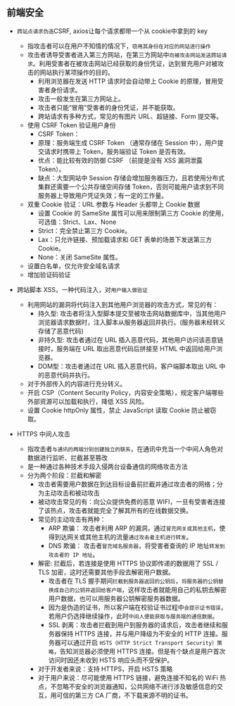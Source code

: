 ## 前端安全

+ `跨站点请求伪造`CSRF, axios让每个请求都带一个从 cookie中拿到的 key
  + 指攻击者可以在用户不知情的情况下，`窃用其身份在对应的网站进行操作`
  + 攻击者诱导受害者进入第三方网站，在第三方网站中`向被攻击网站发送跨站请求`。利用受害者在被攻击网站已经获取的身份凭证，达到冒充用户对被攻击的网站执行某项操作的目的。
    + 利用浏览器在发送 HTTP 请求时会自动带上 Cookie 的原理，冒用受害者身份请求。
    + 攻击一般发生在第三方网站上。
    + 攻击者只能“冒用”受害者的身份凭证，并不能获取。
    + 跨站请求有多种方式，常见的有图片 URL、超链接、Form 提交等。
  + 使用 CSRF Token 验证用户身份
    + CSRF Token：
    + 原理：服务端生成 CSRF Token （通常存储在 Session 中），用户提交请求时携带上 Token，服务端验证 Token 是否有效。
    + 优点：能比较有效的防御 CSRF （前提是没有 XSS 漏洞泄露 Token）。
    + 缺点：大型网站中 Session 存储会增加服务器压力，且若使用分布式集群还需要一个公共存储空间存储 Token，否则可能用户请求到不同服务器上导致用户凭证失效；有一定的工作量。
  + 双重 Cookie 验证：URL 参数与 Header 头都带上 Cookie 数据
    + 设置 Cookie 的 SameSite 属性可以用来限制第三方 Cookie 的使用，可选值：Strict、Lax、None
    + Strict：完全禁止第三方 Cookie。
    + Lax：只允许链接、预加载请求和 GET 表单的场景下发送第三方 Cookie。
    + None：关闭 SameSite 属性。
  + 设置白名单，仅允许安全域名请求
  + 增加验证码验证


+ 跨站脚本 XSS，一种代码注入，对`用户输入做验证`
  + 利用网站的漏洞将代码注入到其他用户浏览器的攻击方式，常见的有：
    + 持久型: 攻击者将注入型脚本提交至被攻击网站数据库中，当其他用户浏览器请求数据时，注入脚本从服务器返回并执行。(服务器未经转义存储了恶意代码)
    + 非持久型: 攻击者通过在 URL 插入恶意代码，其他用户访问该恶意链接时，服务端在 URL 取出恶意代码后拼接至 HTML 中返回给用户浏览器。
    + DOM型：攻击者通过在 URL 插入恶意代码，客户端脚本取出 URL 中的恶意代码并执行。
  + 对于外部传入的内容进行充分转义。
  + 开启 CSP（Content Security Policy，内容安全策略），规定客户端哪些外部资源可以加载和执行，降低 XSS 风险。
  + 设置 Cookie httpOnly 属性，禁止 JavaScript 读取 Cookie 防止被窃取。


+ HTTPS 中间人攻击
  + 指攻击者`与通讯的两端分别创建独立的联系`，在通讯中充当一个中间人角色对数据进行监听、拦截甚至篡改
  + 是一种通过各种技术手段入侵两台设备通信的网络攻击方法
  + 分为两个阶段：拦截和解密
    + 攻击者需要用户数据在到达目标设备前拦截并通过攻击者的网络；分为主动攻击和被动攻击
    + 被动攻击常见的有：向公众提供免费的恶意 WIFI，一旦有受害者连接了该热点，攻击者就能完全了解其所有的在线数据交换。
    + 常见的主动攻击有两种：
      + ARP 欺骗： 攻击者利用 ARP 的漏洞，通过`冒充网关或其他主机`，使得到达网关或其他主机的流量`通过攻击者主机进行转发`。
      + DNS 欺骗： 攻击者`冒充域名服务器`，将受害者查询的 IP 地址`转发到攻击者的 IP 地址`。
    + 解密​: 拦截后，若连接是使用 HTTPS 协议即传递的数据用了 SSL / TLS 加密，这时还需要其他手段去解密用户数据。
      + 攻击者在 TLS 握手期间`拦截到服务器返回的公钥后`，`将服务器的公钥替换成自己的公钥并返回给客户端`，这样攻击者就能用自己的私钥去解密用户数据，也可以用服务器公钥解密服务器数据。
      + 因为是伪造的证书，所以客户端在校验证书过程中`会提示证书错误`，若用户仍选择继续操作，此时`中间人便能获取与服务端的通信数据`。
      + SSL 剥离：攻击者拦截到用户到服务器的请求后，攻击者继续和服务器保持 HTTPS 连接，并与用户降级为不安全的 HTTP 连接。服务器可以通过开启 `HSTS（HTTP Strict Transport Security）策略`，告知浏览器必须使用 HTTPS 连接。但是有个缺点是用户首次访问时因还未收到 HSTS 响应头而不受保护。
    + 对于开发者来说：支持 HTTPS，开启 HSTS 策略
    + 对于用户来说：尽可能使用 HTTPS 链接，避免连接不知名的 WiFi 热点，不忽略不安全的浏览器通知，公共网络不进行涉及敏感信息的交互，用可信的第三方 CA 厂商，不下载来源不明的证书。




